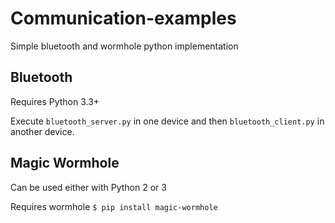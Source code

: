# Communication-examples
Simple bluetooth and wormhole python implementation


## Bluetooth
Requires Python 3.3+

Execute `bluetooth_server.py` in one device and then `bluetooth_client.py` in another device.

## Magic Wormhole
Can be used either with Python 2 or 3

Requires wormhole `$ pip install magic-wormhole`
